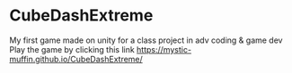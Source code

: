 # CubeDashExtreme
My first game made on unity for a class project in adv coding &amp; game dev 
Play the game by clicking this link https://mystic-muffin.github.io/CubeDashExtreme/
